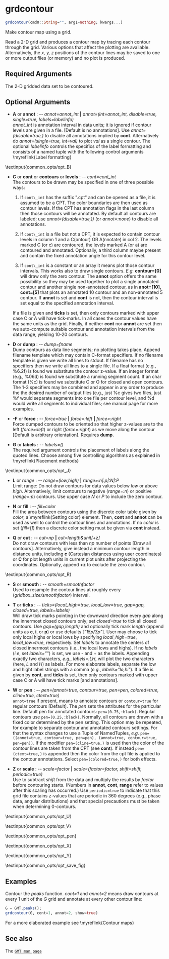 # grdcontour

```julia
grdcontour(cmd0::String="", arg1=nothing; kwargs...)
```

Make contour map using a grid.

Read a 2-D grid and produces a contour map by tracing each contour through the grid. Various options
that affect the plotting are available. Alternatively, the *x, y, z* positions of the contour lines may be
saved to one or more output files (or memory) and no plot is produced.

Required Arguments
------------------

The 2-D gridded data set to be contoured.

Optional Arguments
------------------

- **A** or **annot** : -- *annot=annot\_int* **|** *annot=(int=annot\_int, disable=true, single=true, labels=labelinfo)*\
  *annot\_int* is annotation interval in data units; it is ignored if contour levels are given in a file.
  [Default is no annotations]. Use *annot=(disable=true,)* to disable all annotations implied by **cont**.
  Alternatively do *annot=(single=true, int=val)* to plot *val* as a single contour. The optional *labelinfo* controls the specifics of the label formatting and consists of a named tuple with the following control arguments \myreflink{Label formatting}

\textinput{common_opts/opt_B}

- **C** or **cont** or **contours** or **levels** : -- *cont=cont\_int*\
  The contours to be drawn may be specified in one of three possible ways:

   1. If ``cont\_int`` has the suffix ".cpt" and can be opened as a file, it is assumed to be a CPT.
      The color boundaries are then used as contour levels. If the CPT has annotation flags in the
      last column then those contours will be annotated. By default all contours are labeled;
      use *annot=(disable=true,))* (or *annot=:none*) to disable all annotations.

   2. If ``cont\_int`` is a file but not a CPT, it is expected to contain contour levels in column 1 and a
      C(ontour) OR A(nnotate) in col 2. The levels marked C (or c) are contoured, the levels marked A
      (or a) are contoured and annotated. Optionally, a third column maybe present and contain the
      fixed annotation angle for this contour level.

   3. If ``cont\_int`` is a constant or an array it means plot those contour intervals. This works also to draw
      single contours. *E.g.* **contour=[0]** will draw only the zero contour. The **annot** option offers the same
      possibility so they may be used together to plot a single annotated contour and another single non-annotated contour,
      as in **anot=[10], cont=[5]** that plots an annotated 10 contour and an non-annotated 5 contour. If **annot** is set
      and **cont** is not, then the contour interval is set equal to the specified annotation interval.

  If a file is given and **ticks** is set, then only contours marked with upper case C or A will have tick-marks. In all cases the contour values have the same units as the grid. Finally, if neither **cont** nor **annot** are set then we auto-compute suitable contour and annotation intervals from the data range, yielding 10-20 contours.

- **D** or **dump** : -- *dump=fname*\
  Dump contours as data line segments; no plotting takes place. Append filename template which may contain
  C-format specifiers. If no filename template is given we write all lines to stdout. If filename has no
  specifiers then we write all lines to a single file. If a float format (e.g., %6.2f) is found we substitute
  the contour z-value. If an integer format (e.g., %06d) is found we substitute a running segment count. If
  an char format (%c) is found we substitute C or O for closed and open contours. The 1-3 specifiers may be
  combined and appear in any order to produce the the desired number of output files (e.g., just %c gives
  two files, just %f would separate segments into one file per contour level, and %d would write all segments
  to individual files; see manual page for more examples.

- **-F** or **force** : -- *force=true* **|** *force=:left* **|** *force=:right*\
  Force dumped contours to be oriented so that higher z-values are to the left (*force=:left*) or right
  (*force=:right*) as we move along the contour [Default is arbitrary orientation]. Requires **dump**.

- **G** or **labels** : -- *labels=()*\
  The required argument controls the placement of labels along the quoted lines. Choose among five
  controlling algorithms as explained in \myreflink{Placement methods}

\textinput{common_opts/opt_J}

- **L** or *range* : *-- range=(low,high)* **|** *range=:n|:p|:N|:P*\
  Limit range: Do not draw contours for data values below *low* or above *high*.  Alternatively,
  limit contours to negative (*range=:n*) or positive (*range=:p*) contours. Use upper case *N* or *P*
  to include the zero contour.

- **N** or **fill** : -- *fill=color*\
  Fill the area between contours using the discrete color table given by *color*, a \myreflink{Setting color} element.
  Then, **cont** and **annot** can be used as well to control the contour lines and annotations. If no *color*
  is set (*fill=[]*) then a discrete color setting must be given via **cont** instead.

- **Q** or **cut** : -- *cut=np* **|** *cut=length&unit[+z]*\
  Do not draw contours with less than *np* number of points [Draw all contours]. Alternatively, give
  instead a minimum contour length in distance units, including **c** (Cartesian distances using user
  coordinates) or **C** for plot length units in current plot units after projecting the coordinates.
  Optionally, append **+z** to exclude the zero contour.

\textinput{common_opts/opt_R}

- **S** or **smooth** : -- *smooth=smoothfactor*\
  Used to resample the contour lines at roughly every (*gridbox\_size/smoothfactor*) interval.

- **T** or **ticks** : -- *ticks=(local\_high=true, local\_low=true, gap=gap, closed=true, labels=labels)*\
  Will draw tick marks pointing in the downward direction every *gap* along the innermost closed contours only;
  set *closed=true* to tick all closed contours. Use *gap=(gap,length)* and optionally tick mark *length*
  (append units as **c**, **i**, or **p**) or use defaults [*"15p/3p"*]. User may choose to tick only local
  highs or local lows by specifying *local\_high=true*, *local\_low=true*, respectively. Set *labels* to
  annotate the centers of closed innermost contours (i.e., the local lows and highs). If no *labels* (*i.e*,
  set *labels=""*) is set, we use - and + as the labels. Appending exactly two characters, *e.g.*, *labels=:LH*,
  will plot the two characters (here, *L* and *H*) as labels. For more elaborate labels, separate the low and hight
  label strings with a comma (*e.g.*, *labels="lo,hi"*). If a file is given by **cont**, and **ticks** is set,
  then only contours marked with upper case C or A will have tick marks [and annotations]. 

- **W** or **pen** : -- *pen=(annot=true, contour=true, pen=pen, colored=true, cline=true, ctext=true)*\
  ``annot=true`` if present, means to annotate contours or ``contour=true`` for regular contours [Default].
  The *pen* sets the attributes for the particular line. Default pen for annotated contours: ``pen=(0.75,:black)``.
  Regular contours use ``pen=(0.25,:black)``. Normally, all contours are drawn with a fixed color determined by
  the pen setting. This option may be repeated, for example to separate contour and annotated contours settings.
  For that the syntax changes to use a Tuple of NamedTuples, *e.g.*  ``pen=((annot=true, contour=true, pen=pen), (annot=true, contour=true, pen=pen))``. If the modifier ``pen=(cline=true,)`` is used then the color of the contour lines are taken from the CPT (see **cont**). If instead ``pen=(ctext=true,)`` is appended then the color from the cpt file is applied to the contour annotations. Select ``pen=(colored=true,)`` for both effects.

- **Z** or **scale** : -- *scale=factor* **|** *scale=(factor=factor, shift=shift, periodic=true)*\
  Use to subtract *shift* from the data and multiply the results by *factor* before contouring starts.
  (Numbers in **annot**, **cont**, **range** refer to values after this scaling has occurred.) Use ``periodic=true``
  to indicate that this grid file contains z-values that are periodic in 360 degrees (e.g., phase data, angular distributions) and that special precautions must be taken when determining 0-contours.

\textinput{common_opts/opt_U}

\textinput{common_opts/opt_V}

\textinput{common_opts/opt_pen}

\textinput{common_opts/opt_X}

\textinput{common_opts/opt_Y}

\textinput{common_opts/opt_save_fig}

Examples
--------

Contour the *peaks* function. *cont=1* and *annot=2* means draw contours at every 1 unit of the *G*
grid and annotate at every other contour line:

```julia
G = GMT.peaks();
grdcontour(G, cont=1, annot=2, show=true)
```

For a more elaborated example see \myreflink{Contour maps}

See also
--------

The [`GMT man page`](https://www.generic-mapping-tools.org/gmt/dev/grdcontour_classic.html)